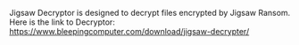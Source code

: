 Jigsaw Decryptor is designed to decrypt files encrypted by Jigsaw Ransom.\
Here is the link to Decryptor:\
https://www.bleepingcomputer.com/download/jigsaw-decrypter/

